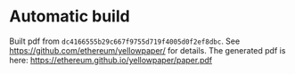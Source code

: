 # Automatic build
Built pdf from `dc4166555b29c667f9755d719f4005d0f2ef8dbc`. See https://github.com/ethereum/yellowpaper/ for details.
The generated pdf is here: https://ethereum.github.io/yellowpaper/paper.pdf
